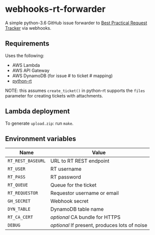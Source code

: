 # webhooks-rt-forwarder
A simple python-3.6 GitHub issue forwarder to [Best Practical Request Tracker](https://bestpractical.com/request-tracker/) via webhooks.

## Requirements

Uses the following:
* AWS Lambda
* AWS API Gateway
* AWS DynamoDB (for issue # to ticket # mapping)
* [python-rt](https://github.com/CZ-NIC/python-rt)

NOTE: this assumes `create_ticket()` in python-rt supports the `files` parameter for creating tickets with attachments.

## Lambda deployment

To generate `upload.zip`: run `make`.

## Environment variables
| Name              | Value                                         |
|-------------------|-----------------------------------------------|
| `RT_REST_BASEURL` | URL to RT REST endpoint                       |
| `RT_USER`         | RT username                                   |
| `RT_PASS`         | RT password                                   |
| `RT_QUEUE`        | Queue for the ticket                          |
| `RT_REQUESTOR`    | Requestor username or email                   |
| `GH_SECRET`       | Webhook secret                                |
| `DYN_TABLE`       | DynamoDB table name                           |
| `RT_CA_CERT`      | _optional_ CA bundle for HTTPS                |
| `DEBUG`           | _optional_ If present, produces lots of noise |
